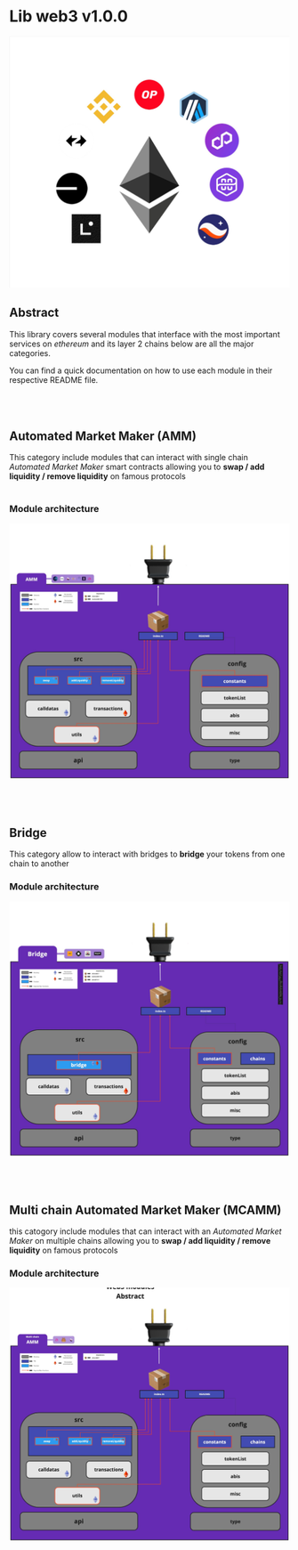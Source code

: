 # Lib web3 v1.0.0

![ethereum](images/eth.png) 
<br />
  
## Abstract
  
This library covers several modules that interface with the most important services on *ethereum* and its layer 2 chains below are all the major categories.  
  
You can find a quick documentation on how to use each module in their respective README file.
<br />
<br />
<br />
<br />

## Automated Market Maker (AMM) 
  
This category include modules that can interact with single chain *Automated Market Maker* smart contracts allowing you to **swap / add liquidity / remove liquidity** on famous protocols  
<br />

### Module architecture
![AMM architecture](images/AMM-abstract.jpeg) 
<br />
<br />
<br />
<br />
  
## Bridge  
  
This category allow to interact with bridges to **bridge** your tokens from one chain to another 
<br />

### Module architecture
![Bridge architecture](images/Bridge-abstract.jpeg) 
<br />
<br />
<br />
<br />
  
## Multi chain Automated Market Maker (MCAMM)  
  
this catogory include modules that can interact with an *Automated Market Maker* on multiple chains allowing you to **swap / add liquidity / remove liquidity** on famous protocols
<br />

### Module architecture
![MCAMM architecture](images/MCAMM-abstract.jpeg) 
<br />
<br />
